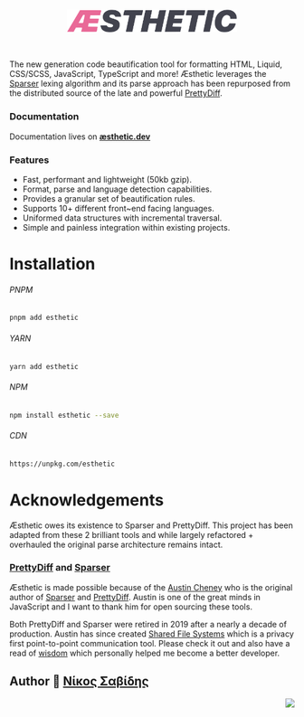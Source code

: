 <br>
<p align="center">
<img src="https://raw.githubusercontent.com/panoply/esthetic/next/docs/src/assets/svg/esthetic.svg" width="300px">
</p>

<br>

The new generation code beautification tool for formatting HTML, Liquid, CSS/SCSS, JavaScript, TypeScript and more! Æsthetic leverages the [Sparser](https://sparser.io/docs-html/tech-documentation.xhtml#universal-parse-model) lexing algorithm and its parse approach has been repurposed from the distributed source of the late and powerful [PrettyDiff](https://github.com/prettydiff/prettydiff/blob/master/options.md).

### Documentation

Documentation lives on **[æsthetic.dev](https://æsthetic.dev)**

### Features

- Fast, performant and lightweight (50kb gzip).
- Format, parse and language detection capabilities.
- Provides a granular set of beautification rules.
- Supports 10+ different front~end facing languages.
- Uniformed data structures with incremental traversal.
- Simple and painless integration within existing projects.

# Installation

###### PNPM

```bash
pnpm add esthetic
```

###### YARN

```bash
yarn add esthetic
```

###### NPM

```bash
npm install esthetic --save
```

###### CDN

```bash
https://unpkg.com/esthetic
```

# Acknowledgements

Æsthetic owes its existence to Sparser and PrettyDiff. This project has been adapted from these 2 brilliant tools and while largely refactored + overhauled the original parse architecture remains intact.

### [PrettyDiff](https://github.com/prettydiff/prettydiff) and [Sparser](https://github.com/unibeautify/sparser)

Æsthetic is made possible because of the [Austin Cheney](https://github.com/prettydiff) who is the original author of [Sparser](https://github.com/unibeautify/sparser) and [PrettyDiff](https://github.com/prettydiff/prettydiff). Austin is one of the great minds in JavaScript and I want to thank him for open sourcing these tools.

Both PrettyDiff and Sparser were retired in 2019 after a nearly a decade of production. Austin has since created [Shared File Systems](https://github.com/prettydiff/share-file-systems) which is a privacy first point-to-point communication tool. Please check it out and also have a read of
[wisdom](https://github.com/prettydiff/wisdom) which personally helped me become a better developer.

## Author 🥛 [Νίκος Σαβίδης](mailto:nicos@gmx.com)

<a href="https://twitter.com/niksavvidis">
<img
  align="right"
  src="https://img.shields.io/badge/-@niksavidis-1DA1F2?logo=twitter&logoColor=fff"
/>
</a>
